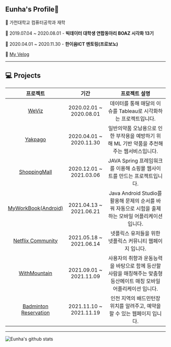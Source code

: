 ## Eunha's Profile🤪     
🌱 가천대학교 컴퓨터공학과 재학
<br>

🌱 2019.07.04 ~ 2020.08.01 - **빅데이터 대학생 연합동아리 BOAZ 시각화 13기**
<br>

🌱 2020.04.01 ~ 2020.11.30 - **한이음ICT 멘토링(프로보노)**
<br>

🌱 [My Velog](https://velog.io/@galaxy)
<hr>

## 💻 Projects  
|프로젝트|기간|프로젝트 설명|  
|:---:|:---:|:---:|  
|[WeViz](https://github.com/EunhaKyeong/BOAZ)|2020.02.01 ~ 2020.08.01|데이터를 통해 매달의 이슈를 Tableau로 시각화하는 프로젝트입니다.|  
|[Yakpago](https://github.com/EunhaKyeong/Yakpago)|2020.04.01 ~ 2020.11.30|일반의약품 오남용으로 인한 부작용을 예방하기 위해 ML 기반 약품을 추천해주는 웹서비스입니다.|  
|[ShoppingMall](https://github.com/EunhaKyeong/ShoppingMall)|2020.12.01 ~ 2021.03.06|JAVA Spring 프레임워크를 이용해 쇼핑몰 웹사이트를 만드는 프로젝트입니다.|  
|[MyWorkBook(Android)](https://github.com/EunhaKyeong/MyWorkBook-App)|2021.04.13 ~ 2021.06.21|Java Android Studio를 활용해 문제의 순서를 바꿔 자동으로 시험을 출제하는 모바일 어플리케이션입니다.|  
|[Netflix Community](https://github.com/EunhaKyeong/NETFLIX-COMMUNITY)|2021.05.18 ~ 2021.06.14|넷플릭스 유저들을 위한 넷플릭스 커뮤니티 웹페이지 입니다.|  
|[WithMountain](https://github.com/18Again)|2021.09.01 ~ 2021.11.09|사용자의 취향과 운동능력을 바탕으로 함께 등산할 사람을 매칭해주는 맞춤형 등산메이트 매칭 모바일 어플리케이션 입니다.|    
|[Badminton Reservation](https://github.com/EunhaKyeong/Badminton_Reservation)|2021.11.10 ~ 2021.11.19|인천 지역의 배드민턴장 위치를 알려주고, 예약을 할 수 있는 웹페이지 입니다.|  
<hr>

<!-- <img alt="Python" src="https://img.shields.io/badge/python%20-%2314354C.svg?&style=for-the-badge&logo=python&logoColor=white"/> <img alt="Java" src="https://img.shields.io/badge/java-%23ED8B00.svg?&style=for-the-badge&logo=java&logoColor=white"/> <img alt="Spring" src="https://img.shields.io/badge/spring%20-%236DB33F.svg?&style=for-the-badge&logo=spring&logoColor=white"/> <img alt="Flask" src="https://img.shields.io/badge/flask%20-%23000.svg?&style=for-the-badge&logo=flask&logoColor=white"/> <img alt="MySQL" src="https://img.shields.io/badge/mysql-%2300f.svg?&style=for-the-badge&logo=mysql&logoColor=white"/> <img alt="Postgres" src ="https://img.shields.io/badge/postgres-%23316192.svg?&style=for-the-badge&logo=postgresql&logoColor=white"/>   -->

![Eunha's github stats](https://github-readme-stats.vercel.app/api?username=EunhaKyeong&show_icons=true&theme=gruvbox)
<!--
Here are some ideas to get you started:

- 🔭 I’m currently working on ...
- 🌱 I’m currently learning ...
- 👯 I’m looking to collaborate on ...
- 🤔 I’m looking for help with ...
- 💬 Ask me about ...
- 📫 How to reach me: ...
- 😄 Pronouns: ...
- ⚡ Fun fact: ...
-->


